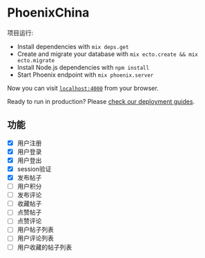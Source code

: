 # PhoenixChina

项目运行:

  * Install dependencies with `mix deps.get`
  * Create and migrate your database with `mix ecto.create && mix ecto.migrate`
  * Install Node.js dependencies with `npm install`
  * Start Phoenix endpoint with `mix phoenix.server`

Now you can visit [`localhost:4000`](http://localhost:4000) from your browser.

Ready to run in production? Please [check our deployment guides](http://www.phoenixframework.org/docs/deployment).


## 功能
- [x] 用户注册
- [x] 用户登录
- [x] 用户登出
- [x] session验证
- [x] 发布帖子
- [ ] 用户积分
- [ ] 发布评论
- [ ] 收藏帖子
- [ ] 点赞帖子
- [ ] 点赞评论
- [ ] 用户帖子列表
- [ ] 用户评论列表
- [ ] 用户收藏的帖子列表
